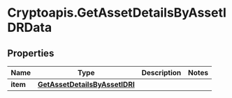 # Cryptoapis.GetAssetDetailsByAssetIDRData

## Properties

Name | Type | Description | Notes
------------ | ------------- | ------------- | -------------
**item** | [**GetAssetDetailsByAssetIDRI**](GetAssetDetailsByAssetIDRI.md) |  | 


